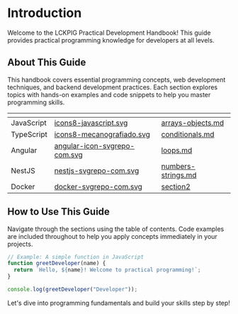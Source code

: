 # Introduction

Welcome to the LCKPIG Practical Development Handbook! This guide provides practical programming knowledge for developers at all levels.

## About This Guide

This handbook covers essential programming concepts, web development techniques, and backend development practices. Each section explores topics with hands-on examples and code snippets to help you master programming skills.

<table data-view="cards"><thead><tr><th></th><th data-hidden data-card-cover data-type="files"></th><th data-hidden data-card-target data-type="content-ref"></th></tr></thead><tbody><tr><td>JavaScript</td><td><a href=".gitbook/assets/icons8-javascript.svg">icons8-javascript.svg</a></td><td><a href="section1/variables-data-types/arrays-objects.md">arrays-objects.md</a></td></tr><tr><td>TypeScript</td><td><a href=".gitbook/assets/icons8-mecanografiado.svg">icons8-mecanografiado.svg</a></td><td><a href="section-1-programming-fundamentals/section2/control-structures/conditionals.md">conditionals.md</a></td></tr><tr><td>Angular</td><td><a href=".gitbook/assets/angular-icon-svgrepo-com.svg">angular-icon-svgrepo-com.svg</a></td><td><a href="section-1-programming-fundamentals/section2/control-structures/loops.md">loops.md</a></td></tr><tr><td>NestJS</td><td><a href=".gitbook/assets/nestjs-svgrepo-com.svg">nestjs-svgrepo-com.svg</a></td><td><a href="section1/variables-data-types/numbers-strings.md">numbers-strings.md</a></td></tr><tr><td>Docker</td><td><a href=".gitbook/assets/docker-svgrepo-com.svg">docker-svgrepo-com.svg</a></td><td><a href="section2/">section2</a></td></tr></tbody></table>



## How to Use This Guide

Navigate through the sections using the table of contents. Code examples are included throughout to help you apply concepts immediately in your projects.

```javascript
// Example: A simple function in JavaScript
function greetDeveloper(name) {
  return `Hello, ${name}! Welcome to practical programming!`;
}

console.log(greetDeveloper("Developer"));
```

Let's dive into programming fundamentals and build your skills step by step!
